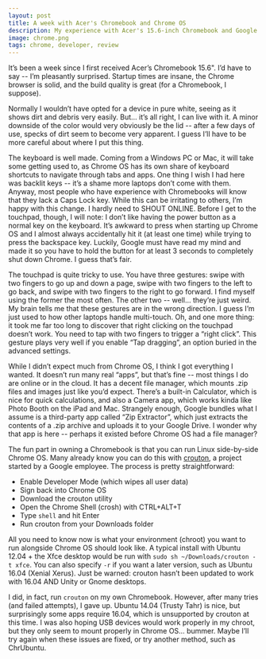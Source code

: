 ```yaml
---
layout: post
title: A week with Acer's Chromebook and Chrome OS
description: My experience with Acer's 15.6-inch Chromebook and Google's Chrome OS.
image: chrome.png
tags: chrome, developer, review
---
```


It’s been a week since I first received Acer’s Chromebook 15.6". I’d have to say -- I’m pleasantly surprised. Startup times are insane, the Chrome browser is solid, and the build quality is great (for a Chromebook, I suppose).

Normally I wouldn’t have opted for a device in pure white, seeing as it shows dirt and debris very easily. But… it’s all right, I can live with it. A minor downside of the color would very obviously be the lid -- after a few days of use, specks of dirt seem to become very apparent. I guess I’ll have to be more careful about where I put this thing.

<!-- break -->

The keyboard is well made. Coming from a Windows PC or Mac, it will take some getting used to, as Chrome OS has its own share of keyboard shortcuts to navigate through tabs and apps. One thing I wish I had here was backlit keys -- it’s a shame more laptops don’t come with them. Anyway, most people who have experience with Chromebooks will know that they lack a Caps Lock key. While this can be irritating to others, I’m happy with this change. I hardly need to SHOUT ONLINE. Before I get to the touchpad, though, I will note: I don’t like having the power button as a normal key on the keyboard. It’s awkward to press when starting up Chrome OS and I almost always accidentally hit it (at least one time) while trying to press the backspace key. Luckily, Google must have read my mind and made it so you have to hold the button for at least 3 seconds to completely shut down Chrome. I guess that’s fair.

The touchpad is quite tricky to use. You have three gestures: swipe with two fingers to go up and down a page, swipe with two fingers to the left to go back, and swipe with two fingers to the right to go forward. I find myself using the former the most often. The other two -- well… they’re just weird. My brain tells me that these gestures are in the wrong direction. I guess I’m just used to how other laptops handle multi-touch. Oh, and one more thing: it took me far too long to discover that right clicking on the touchpad doesn’t work. You need to tap with two fingers to trigger a “right click”. This gesture plays very well if you enable “Tap dragging”, an option buried in the advanced settings.

While I didn’t expect much from Chrome OS, I think I got everything I wanted. It doesn’t run many real “apps”, but that’s fine -- most things I do are online or in the cloud. It has a decent file manager, which mounts .zip files and images just like you’d expect. There’s a built-in Calculator, which is nice for quick calculations, and also a Camera app, which works kinda like Photo Booth on the iPad and Mac. Strangely enough, Google bundles what I assume is a third-party app called “Zip Extractor”, which just extracts the contents of a .zip archive and uploads it to your Google Drive. I wonder why that app is here -- perhaps it existed before Chrome OS had a file manager?

The fun part in owning a Chromebook is that you can run Linux side-by-side Chrome OS. Many already know you can do this with [crouton](https://github.com/dnschneid/crouton), a project started by a Google employee. The process is pretty straightforward:

- Enable Developer Mode (which wipes all user data)
- Sign back into Chrome OS
- Download the crouton utility
- Open the Chrome Shell (crosh) with CTRL+ALT+T
- Type `shell` and hit Enter
- Run crouton from your Downloads folder

All you need to know now is what your environment (chroot) you want to run alongside Chrome OS should look like. A typical install with Ubuntu 12.04 + the Xfce desktop would be run with `sudo sh ~/Downloads/crouton -t xfce`. You can also specify `-r` if you want a later version, such as Ubuntu 16.04 (Xenial Xerus). Just be warned: crouton hasn’t been updated to work with 16.04 AND Unity or Gnome desktops.

I did, in fact, run `crouton` on my own Chromebook. However, after many tries (and failed attempts), I gave up. Ubuntu 14.04 (Trusty Tahr) is nice, but surprisingly some apps require 16.04, which is unsupported by crouton at this time. I was also hoping USB devices would work properly in my chroot, but they only seem to mount properly in Chrome OS… bummer. Maybe I’ll try again when these issues are fixed, or try another method, such as ChrUbuntu.
